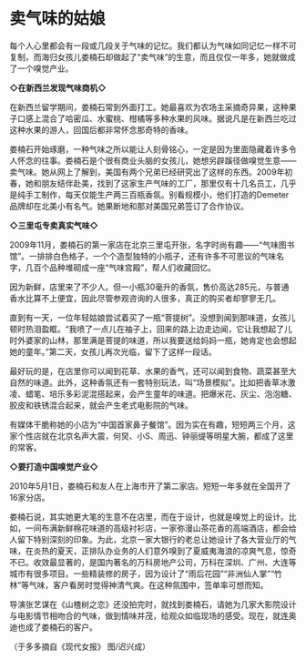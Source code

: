 # 卖气味的姑娘

每个人心里都会有一段或几段关于气味的记忆。我们都认为气味如同记忆一样不可复制，而海归女孩儿娄楠石却做起了“卖气味”的生意，而且仅仅一年多，她就做成了一个嗅觉产业。 

**◇在新西兰发现气味商机◇**

在新西兰留学期间，娄楠石常到外面打工。她最喜欢为农场主采摘奇异果，这种果子口感上混合了哈密瓜、水蜜桃、柑橘等多种水果的风味。据说凡是在新西兰吃过这种水果的游人，回国后都非常怀念那奇特的香味。 

娄楠石开始琢磨，一种气味之所以能让人刻骨铭心，一定是因为里面隐藏着许多令人怀念的往事。娄楠石是个很有商业头脑的女孩儿，她想另辟蹊径做嗅觉生意——卖气味。她从网上了解到，美国有两个兄弟已经研究出了这样的东西。2009年初春，她和朋友结伴赴美，找到了这家生产气味的工厂，那里仅有十几名员工，几乎是纯手工制作，每天仅能生产两三百瓶香氛。别看规模小，他们打造的Demeter品牌却在北美小有名气。她果断地和那对美国兄弟签订了合作协议。 

**◇三里屯专卖真实气味◇**

2009年11月，娄楠石的第一家店在北京三里屯开张，名字时尚有趣——“气味图书馆”。一排排白色格子，一个个造型独特的小瓶子，还有许多不可思议的气味名字，几百个品种堆砌成一座“气味宫殿”，帮人们收藏回忆。 

因为新鲜，店里来了不少人。但一小瓶30毫升的香氛，售价高达285元，与普通香水比算不上便宜，因此尽管参观咨询的人很多，真正的购买者却寥寥无几。 

直到有一天，一位年轻姑娘尝试着买了一瓶“菩提树”。没想到闻到那味道，女孩儿顿时热泪盈眶。“我喷了一点儿在袖子上，回来的路上边走边闻，它让我想起了儿时外婆家的山林，那里满是菩提的味道，所以我要送给妈妈一瓶，她肯定也会想起她的童年。”第二天，女孩儿再次光临，留下了这样一段话。 

最好玩的是，在店里你可以闻到花草、水果的香气，还可以闻到食物、蔬菜甚至大自然的味道。此外，这种香氛还有一套特别玩法，叫“场景模拟”。比如把香草冰激凌、蜡笔、培乐多彩泥混搭起来，会产生童年的味道。把爆米花、灰尘、泡泡糖、胶皮和铁锈混合起来，就会产生老式电影院的气味。 

有媒体干脆称她的小店为“中国首家鼻子餐馆”。因为实在有趣，短短两三个月，这家个性店就在北京名声大震，何炅、小S、周迅、钟丽缇等明星大腕，都成了这里的常客。 

**◇要打造中国嗅觉产业◇**

2010年5月1日，娄楠石和友人在上海市开了第二家店。短短一年多就在全国开了16家分店。 

娄楠石说，其实她更大笔的生意不在店里，而在于设计，也就是嗅觉上的设计。比如，一间布满新鲜棉花味道的高级衬衫店，一家弥漫山茶花香的高端酒店，都会给人留下特别深刻的印象。为此，北京一家大银行的老总让她设计了各大营业厅的气味，在炎热的夏天，正排队办业务的人们意外嗅到了夏威夷海浪的凉爽气息，惊奇不已。收效最显著的，是国内著名的万科房地产公司，万科在深圳、广州、大连等城市有很多项目。一些精装修的房子，因为设计了“雨后花园”“非洲仙人掌”“竹林”等气味，客户看房时觉得神清气爽。在这种氛围中，签单率可想而知。 

导演张艺谋在《山楂树之恋》还没拍完时，就找到娄楠石，请她为几家大影院设计与电影情节相吻合的气味，做到情味并茂，给观众如临现场的感受。现在，就连奥迪也成了娄楠石的客户。 

（于多多摘自《现代女报》 图/迟兴成）